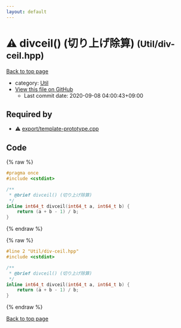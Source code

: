 ```yaml
---
layout: default
---
```


<!-- mathjax config similar to math.stackexchange -->
<script type="text/javascript" async
  src="https://cdnjs.cloudflare.com/ajax/libs/mathjax/2.7.5/MathJax.js?config=TeX-MML-AM_CHTML">
</script>
<script type="text/x-mathjax-config">
  MathJax.Hub.Config({
    TeX: { equationNumbers: { autoNumber: "AMS" }},
    tex2jax: {
      inlineMath: [ ['$','$'] ],
      processEscapes: true
    },
    "HTML-CSS": { matchFontHeight: false },
    displayAlign: "left",
    displayIndent: "2em"
  });
</script>

<script type="text/javascript" src="https://cdnjs.cloudflare.com/ajax/libs/jquery/3.4.1/jquery.min.js"></script>
<script src="https://cdn.jsdelivr.net/npm/jquery-balloon-js@1.1.2/jquery.balloon.min.js" integrity="sha256-ZEYs9VrgAeNuPvs15E39OsyOJaIkXEEt10fzxJ20+2I=" crossorigin="anonymous"></script>
<script type="text/javascript" src="../../assets/js/copy-button.js"></script>
<link rel="stylesheet" href="../../assets/css/copy-button.css" />


# :warning: divceil() (切り上げ除算) <small>(Util/div-ceil.hpp)</small>

<a href="../../index.html">Back to top page</a>

* category: <a href="../../index.html#23e8a4b4f7cc1898ef12b4e6e48852bb">Util</a>
* <a href="{{ site.github.repository_url }}/blob/master/Util/div-ceil.hpp">View this file on GitHub</a>
    - Last commit date: 2020-09-08 04:00:43+09:00




## Required by

* :warning: <a href="../export/template-prototype.cpp.html">export/template-prototype.cpp</a>


## Code

<a id="unbundled"></a>
{% raw %}
```cpp
#pragma once
#include <cstdint>

/**
 * @brief divceil() (切り上げ除算)
 */
inline int64_t divceil(int64_t a, int64_t b) {
    return (a + b - 1) / b;
}

```
{% endraw %}

<a id="bundled"></a>
{% raw %}
```cpp
#line 2 "Util/div-ceil.hpp"
#include <cstdint>

/**
 * @brief divceil() (切り上げ除算)
 */
inline int64_t divceil(int64_t a, int64_t b) {
    return (a + b - 1) / b;
}

```
{% endraw %}

<a href="../../index.html">Back to top page</a>

